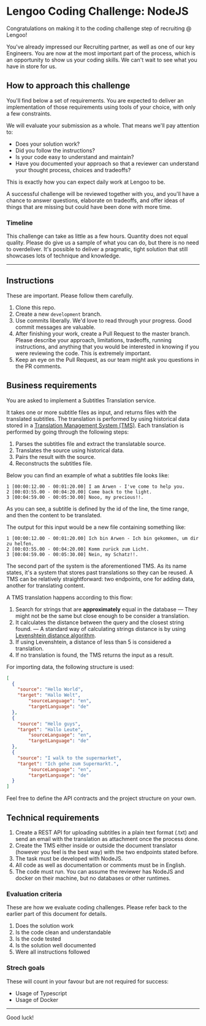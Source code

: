# Lengoo Coding Challenge: NodeJS

Congratulations on making it to the coding challenge step of recruiting @ Lengoo!

You've already impressed our Recruiting partner, as well as one of our key Engineers. You are now at the most important part of the process, which is an opportunity to show us your coding skills. We can't wait to see what you have in store for us.


## How to approach this challenge

You'll find below a set of requirements. You are expected to deliver an implementation of those requirements using tools of your choice, with only a few constraints.

We will evaluate your submission as a whole. That means we'll pay attention to:

- Does your solution work?
- Did you follow the instructions?
- Is your code easy to understand and maintain?
- Have you documented your approach so that a reviewer can understand your thought process, choices and tradeoffs?

This is exactly how you can expect daily work at Lengoo to be.

A successful challenge will be reviewed together with you, and you'll have a chance to answer questions, elaborate on tradeoffs, and offer ideas of things that are missing but could have been done with more time.

### Timeline

This challenge can take as little as a few hours. Quantity does not equal quality. Please do give us a sample of what you can do, but there is no need to overdeliver. It's possible to deliver a pragmatic, tight solution that still showcases lots of technique and knowledge.

---

## Instructions
These are important. Please follow them carefully.

1. Clone this repo.
2. Create a new `development` branch.
3. Use commits liberally. We'd love to read through your progress. Good commit messages are valuable.
4. After finishing your work, create a Pull Request to the master branch. Please describe your approach, limitations, tradeoffs, running instructions, and anything that you would be interested in knowing if you were reviewing the code. This is extremely important.
5. Keep an eye on the Pull Request, as our team might ask you questions in the PR comments.


## Business requirements

You are asked to implement a Subtitles Translation service.

It takes one or more subtitle files as input, and returns files with the translated subtitles. The translation is performed by using historical data stored in a [Translation Management System (TMS)](https://en.wikipedia.org/wiki/Translation_management_system). Each translation is performed by going through the following steps:

1. Parses the subtitles file and extract the translatable source.
2. Translates the source using historical data.
3. Pairs the result with the source.
4. Reconstructs the subtitles file.

Below you can find an example of what a subtitles file looks like:

```
1 [00:00:12.00 - 00:01:20.00] I am Arwen - I've come to help you.
2 [00:03:55.00 - 00:04:20.00] Come back to the light.
3 [00:04:59.00 - 00:05:30.00] Nooo, my precious!!.
```

As you can see, a subtitle is defined by the id of the line, the time range, and then the content to be translated.

The output for this input would be a new file containing something like:

```
1 [00:00:12.00 - 00:01:20.00] Ich bin Arwen - Ich bin gekommen, um dir zu helfen.
2 [00:03:55.00 - 00:04:20.00] Komm zurück zum Licht.
3 [00:04:59.00 - 00:05:30.00] Nein, my Schatz!!.
```

The second part of the system is the aforementioned TMS. As its name states, it's a system that stores past translations so they can be reused. A TMS can be relatively straightforward: two endpoints, one for adding data, another for translating content.

A TMS translation happens according to this flow:

1. Search for strings that are **approximately** equal in the database — They might not be the same but close enough to be consider a translation.
2. It calculates the distance between the query and the closest string found. — A standard way of calculating strings distance is by using [Levenshtein distance algorithm](https://en.wikipedia.org/wiki/Levenshtein_distance).
3. If using Levenshtein, a distance of less than 5 is considered a translation.
4. If no translation is found, the TMS returns the input as a result.

For importing data, the following structure is used:

```json
[
  {
    "source": "Hello World",
    "target": "Hallo Welt",
		"sourceLanguage": "en",
		"targetLanguage": "de"
  },
  {
    "source": "Hello guys",
    "target": "Hallo Leute",
		"sourceLanguage": "en",
		"targetLanguage": "de"
  },
  {
    "source": "I walk to the supermarket",
    "target": "Ich gehe zum Supermarkt.",
		"sourceLanguage": "en",
		"targetLanguage": "de"
  }
]
```

Feel free to define the API contracts and the project structure on your own.


## Technical requirements

1. Create a REST API for uploading subtitles in a plain text format (.txt) and send an email with the translation as attachment once the process done.
2. Create the TMS either inside or outside the document translator (however you feel is the best way) with the two endpoints stated before.
3. The task must be developed with NodeJS.
4. All code as well as documentation or comments must be in English.
5. The code must run. You can assume the reviewer has NodeJS and docker on their machine, but no databases or other runtimes.


### Evaluation criteria
These are how we evaluate coding challenges. Please refer back to the earlier part of this document for details.

1. Does the solution work
2. Is the code clean and understandable
3. Is the code tested
4. Is the solution well documented
5. Were all instructions followed

### Strech goals
These will count in your favour but are not required for success:

- Usage of Typescript
- Usage of Docker

---


Good luck!
